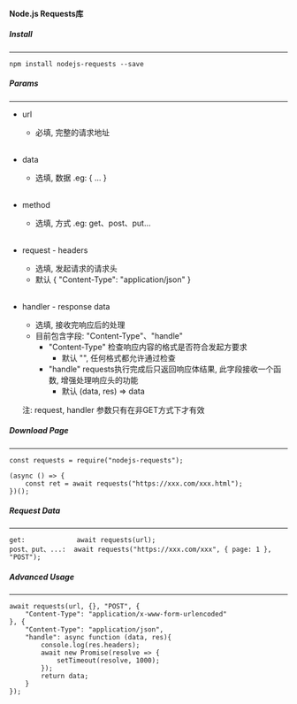 #### Node.js Requests库

##### Install
---
    npm install nodejs-requests --save


##### Params
----
- url
    - 必填, 完整的请求地址
    <br />
- data
    - 选填, 数据 .eg: { ... }
    <br />
- method
    - 选填, 方式 .eg: get、post、put...
    <br />
- request - headers
    - 选填, 发起请求的请求头
    - 默认 { "Content-Type": "application/json" }
    <br />
- handler - response data
    - 选填, 接收完响应后的处理
    - 目前包含字段: "Content-Type"、"handle"
        - "Content-Type" 检查响应内容的格式是否符合发起方要求
            - 默认 "", 任何格式都允许通过检查
        - "handle" requests执行完成后只返回响应体结果, 此字段接收一个函数, 增强处理响应头的功能
            - 默认 (data, res) => data
            
    注: request, handler 参数只有在非GET方式下才有效


##### Download Page
----

    const requests = require("nodejs-requests");

    (async () => {
        const ret = await requests("https://xxx.com/xxx.html");
    })();

##### Request Data
----
    get:             await requests(url);
    post、put、...:  await requests("https://xxx.com/xxx", { page: 1 }, "POST");


##### Advanced Usage
----
    await requests(url, {}, "POST", {
        "Content-Type": "application/x-www-form-urlencoded"
    }, {
        "Content-Type": "application/json",
        "handle": async function (data, res){
            console.log(res.headers);
            await new Promise(resolve => {
                setTimeout(resolve, 1000);
            });
            return data;
        }
    });



